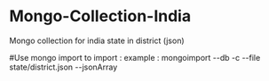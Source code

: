 # Mongo-Collection-India
Mongo collection for india state in district (json)

#Use mongo import to import :
example : mongoimport --db <db> -c <newcollectioname> --file state/district.json --jsonArray

